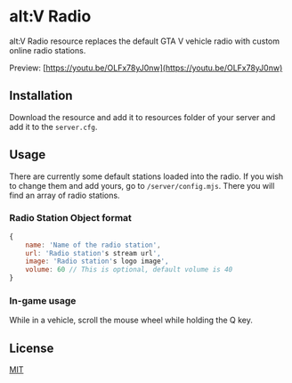 # alt:V Radio

alt:V Radio resource replaces the default GTA V vehicle radio with custom online 
radio stations.

Preview: [https://youtu.be/OLFx78yJ0nw](https://youtu.be/OLFx78yJ0nw)

## Installation

Download the resource and add it to resources folder of your server and 
add it to the `server.cfg`.

## Usage

There are currently some default stations loaded into the radio. If you 
wish to change them and add yours, go to `/server/config.mjs`. There 
you will find an array of radio stations.

### Radio Station Object format

```js
{
    name: 'Name of the radio station',
    url: 'Radio station's stream url',
    image: 'Radio station's logo image',
    volume: 60 // This is optional, default volume is 40
}
```

### In-game usage

While in a vehicle, scroll the mouse wheel while holding the Q key.

## License

[MIT](http://opensource.org/licenses/MIT)
